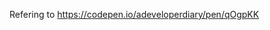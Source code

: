 <!DOCTYPE html>
<html lang="en">
<head>
    <meta charset="UTF-8">
    <meta name="viewport" content="width=device-width, initial-scale=1.0, user-scalable=no">
    <meta name="chart-name" content="Apple Watch 健身记录">
    <title>F2 图表组件库 - AntV</title>
    <link rel="stylesheet" href="https://gw.alipayobjects.com/os/rmsportal/YmDAMEQVbLJpVbKiRQVX.css" />
    
</head>
<body>
<script>/*Fixing iframe window.innerHeight 0 issue in Safari*/document.body.clientHeight;</script>

<script src="https://gw.alipayobjects.com/os/antv/assets/f2/3.2.2/f2.min.js"></script>

<script src="https://gw.alipayobjects.com/os/antv/assets/lib/jquery-3.2.1.min.js"></script>
<!-- 在 PC 上模拟 touch 事件 -->
<script src="https://gw.alipayobjects.com/os/rmsportal/NjNldKHIVQRozfbAOJUW.js"></script>

  <div class="chart-wrapper">
    <canvas id="mountNode"></canvas>
  </div>
  <p class="tip">Refering to
  <a href="https://codepen.io/adeveloperdiary/pen/qOgpKK" target="blank">https://codepen.io/adeveloperdiary/pen/qOgpKK</a>
</p>
<style>
  .chart-wrapper {
    background-color: #151515;
    box-shadow: 0px 0px 1px 0px #06060d;
  }
</style>
<script>
// customize shape and animation
var _F = F2,
  Shape = _F.Shape,
  Util = _F.Util,
  Global = _F.Global,
  G = _F.G,
  Animate = _F.Animate;
var Vector2 = G.Vector2;

Shape.registerShape('interval', 'tick', {
  draw: function draw(cfg, container) {
    var points = this.parsePoints(cfg.points);
    var style = Util.mix({
      stroke: cfg.color
    }, Global.shape.interval, cfg.style);
    if (cfg.isInCircle) {
      var newPoints = points.slice(0);
      if (this._coord.transposed) {
        newPoints = [points[0], points[3], points[2], points[1]];
      }

      var _cfg$center = cfg.center,
        x = _cfg$center.x,
        y = _cfg$center.y;

      var v = [1, 0];
      var v0 = [newPoints[0].x - x, newPoints[0].y - y];
      var v1 = [newPoints[1].x - x, newPoints[1].y - y];
      var v2 = [newPoints[2].x - x, newPoints[2].y - y];

      var startAngle = Vector2.angleTo(v, v1);
      var endAngle = Vector2.angleTo(v, v2);
      var r0 = Vector2.length(v0);
      var r = Vector2.length(v1);

      if (startAngle >= 1.5 * Math.PI) {
        startAngle = startAngle - 2 * Math.PI;
      }

      if (endAngle >= 1.5 * Math.PI) {
        endAngle = endAngle - 2 * Math.PI;
      }

      var lineWidth = r - r0;
      var newRadius = r - lineWidth / 2;

      return container.addShape('Arc', {
        className: 'interval',
        attrs: Util.mix({
          x: x,
          y: y,
          startAngle: startAngle,
          endAngle: endAngle,
          r: newRadius,
          lineWidth: lineWidth,
          lineCap: 'round',
          shadowColor: "rgba(0, 0, 0, 0.6)",
          shadowOffsetX: 0,
          shadowOffsetY: -5,
          shadowBlur: 50
        }, style)
      });
    }
  }
});

Animate.registerAnimation('waveIn', function(shape, animateCfg) {
  var startAngle = shape.attr('startAngle');
  var endAngle = shape.attr('endAngle');
  shape.attr('endAngle', startAngle);
  shape.animate().to(Util.mix({
    attrs: {
      endAngle: endAngle
    }
  }, animateCfg));
});
// ------

var data = [{
  name: 'activity1',
  percent: 2370,
  color: '#1ad5de',
  icon: 'stand.png',
  bgColor: '#183C3D'
}, {
  name: 'activity2',
  percent: 80,
  color: '#a0ff03',
  icon: 'walk.png',
  bgColor: '#324214'
}, {
  name: 'activity3',
  percent: 65,
  color: '#e90b3a',
  icon: 'run.png',
  bgColor: '#40131D'
}];

var chart = new F2.Chart({
  id: 'mountNode',
  width: 375,
  height: 260,
  pixelRatio: window.devicePixelRatio
});

chart.source(data, {
  percent: {
    max: 100
  }
});
chart.legend(false);
chart.coord('polar', {
  transposed: true,
  innerRadius: 0.382,
  radius: 0.8
});
chart.axis(false);
chart.interval().position('name*percent').color('color', function(val) {
  return val;
}).shape('tick').size(18).animate({
  appear: {
    animation: 'waveIn',
    duration: 1500,
    easing: 'elasticOut'
  },
  update: {
    duration: 1500,
    easing: 'elasticOut'
  }
});

data.map(function(obj) {
  // background
  chart.guide().arc({
    start: [obj.name, 0],
    end: [obj.name, 99.98],
    top: false,
    style: {
      lineWidth: 18,
      stroke: obj.bgColor
    }
  });
  chart.guide().html({
    position: [obj.name, 0],
    html: '<div style="width: 16px;height: 16px;">' + '<img style="width: 16px;height: 16px;display: block;" src="http://www.adeveloperdiary.com/wp-content/uploads/2015/11/' + obj.icon + '" />' + '</div>'
  });
});
chart.render();

var updateData = function updateData() {
  for (var i = 0; i < data.length; ++i) {
    data[i].percent = Math.floor(Math.random() * 60 + 20);
  }
  chart.changeData(data);
  setTimeout(updateData, 1500);
};

setTimeout(updateData, 1500);
</script>


</body>
</html>
